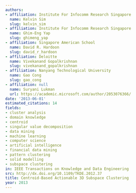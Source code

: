 ```yaml
---
authors:
- affiliation: Institute For Infocomm Research Singapore
  name: Kelvin Sim
  slug: kelvin_sim
- affiliation: Institute For Infocomm Research Singapore
  name: Ghim-Eng Yap
  slug: ghimeng_yap
- affiliation: Singapore American School
  name: David R. Hardoon
  slug: david_r_hardoon
- affiliation: Deloitte
  name: Vivekanand Gopalkrishnan
  slug: vivekanand_gopalkrishnan
- affiliation: Nanyang Technological University
  name: Gao Cong
  slug: gao_cong
- affiliation: null
  name: Suryani Lukman
  url: https://academic.microsoft.com/author/2053076366/
date: '2013-06-01'
estimated_citations: 14
fields:
- cluster analysis
- domain knowledge
- centroid
- singular value decomposition
- data mining
- machine learning
- computer science
- artificial intelligence
- financial data mining
- pattern clustering
- solid modelling
- subspace clustering
in: IEEE Transactions on Knowledge and Data Engineering
src: http://dx.doi.org/10.1109/TKDE.2012.37
title: Centroid-Based Actionable 3D Subspace Clustering
year: 2013
---
```

